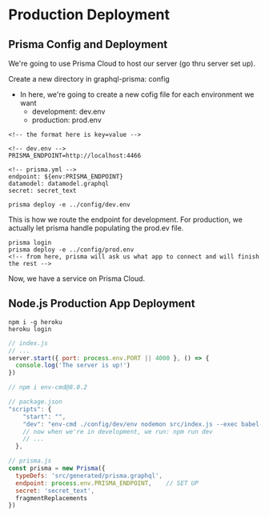 # Production Deployment

## Prisma Config and Deployment

We're going to use Prisma Cloud to host our server (go thru server set up).

Create a new directory in graphql-prisma: config

- In here, we're going to create a new cofig file for each environment we want
  - development: dev.env
  - production: prod.env

```env
<!-- the format here is key=value -->

<!-- dev.env -->
PRISMA_ENDPOINT=http://localhost:4466

<!-- prisma.yml -->
endpoint: ${env:PRISMA_ENDPOINT}
datamodel: datamodel.graphql
secret: secret_text

prisma deploy -e ../config/dev.env
```
This is how we route the endpoint for development. For production, we actually let prisma handle populating the prod.ev file.

```
prisma login
prisma deploy -e ../config/prod.env
<!-- from here, prisma will ask us what app to connect and will finish the rest -->
```
Now, we have a service on Prisma Cloud.

## Node.js Production App Deployment

```cli
npm i -g heroku
heroku login
```

```js
// index.js
// ...
server.start({ port: process.env.PORT || 4000 }, () => {
  console.log('The server is up!')
})

// npm i env-cmd@8.0.2

// package.json
"scripts": {
    "start": "",
    "dev": "env-cmd ./config/dev/env nodemon src/index.js --exec babel-node",
    // now when we're in development, we run: npm run dev
    // ...
  },

// prisma.js
const prisma = new Prisma({
  typeDefs: 'src/generated/prisma.graphql',
  endpoint: process.env.PRISMA_ENDPOINT,    // SET UP
  secret: 'secret_text',
  fragmentReplacements
})
```

































